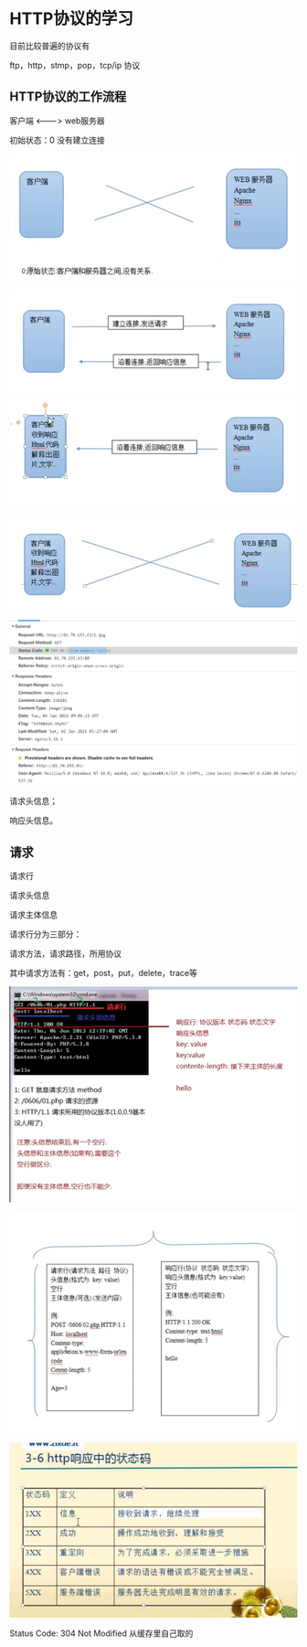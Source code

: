 # HTTP协议的学习

目前比较普遍的协议有

ftp，http，stmp，pop，tcp/ip 协议

## HTTP协议的工作流程

客户端 <--->  web服务器

初始状态：0 没有建立连接

![image-20210105170305488](http协议学习.assets/image-20210105170305488.png)

![image-20210105170430609](http协议学习.assets/image-20210105170430609.png)

![image-20210105170511123](http协议学习.assets/image-20210105170511123-16474445989168.png)

![image-20210105170533406](http协议学习.assets/image-20210105170533406-16474445945817.png)

![image-20210105170754372](http协议学习.assets/image-20210105170754372-16474445928666.png)

请求头信息；

响应头信息。

## 请求

请求行

请求头信息

请求主体信息



请求行分为三部分：

请求方法，请求路径，所用协议

其中请求方法有：get，post，put，delete，trace等

![image-20210105171455970](http协议学习.assets/image-20210105171455970-16474445792061.png)

![image-20210105173420015](http协议学习.assets/image-20210105173420015-16474445808672.png)

![image-20210105174337240](http协议学习.assets/image-20210105174337240-16474445852863.png)

Status Code: 304 Not Modified 从缓存里自己取的


